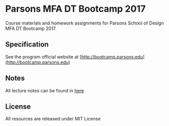 # Parsons MFA DT Bootcamp 2017
Course materials and homework assignments for Parsons School of Design MFA DT Bootcamp 2017.  

## Specification  
See the program official website at [http://bootcamp.parsons.edu](http://bootcamp.parsons.edu)  

## Notes  
All lecture notes can be found in [here](./notes.pdf)

## License
All resources are released under MIT License  
